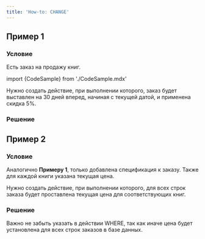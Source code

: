 ```yaml
---
title: 'How-to: CHANGE'
---
```


## Пример 1

### Условие

Есть заказ на продажу книг.

import {CodeSample} from './CodeSample.mdx'

<CodeSample url="https://ru-documentation.lsfusion.org/sample?file=UseCaseAssign&block=sample1"/>

Нужно создать действие, при выполнении которого, заказ будет выставлен на 30 дней вперед, начиная с текущей датой, и применена скидка 5%.

### Решение

<CodeSample url="https://ru-documentation.lsfusion.org/sample?file=UseCaseAssign&block=solution1"/>

## Пример 2

### Условие

Аналогично **Примеру 1**, только добавлена спецификация к заказу. Также для каждой книги указана текущая цена.

<CodeSample url="https://ru-documentation.lsfusion.org/sample?file=UseCaseAssign&block=sample2"/>

Нужно создать действие, при выполнении которого, для всех строк заказа будет проставлена текущая цена для соответствующих книг.

### Решение

<CodeSample url="https://ru-documentation.lsfusion.org/sample?file=UseCaseAssign&block=solution2"/>

Важно не забыть указать в действии WHERE, так как иначе цена будет установлена для всех строк заказов в базе данных.
